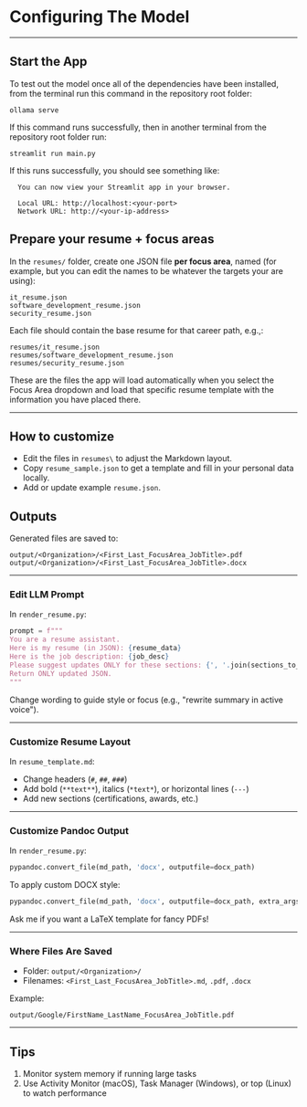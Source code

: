 # Configuring The Model
---

## Start the App
To test out the model once all of the dependencies have been installed, from the terminal run this command in the repository root folder:
```
ollama serve
```
If this command runs successfully, then in another terminal from the repository root folder run:
```
streamlit run main.py
```
If this runs successfully, you should see something like:
```
  You can now view your Streamlit app in your browser.

  Local URL: http://localhost:<your-port>
  Network URL: http://<your-ip-address>
```

## Prepare your resume + focus areas

In the `resumes/` folder, create one JSON file **per focus area**, named (for example, but you can edit the names to be whatever the targets your are using):
```
it_resume.json
software_development_resume.json
security_resume.json
```

Each file should contain the base resume for that career path, e.g.,:

```
resumes/it_resume.json
resumes/software_development_resume.json
resumes/security_resume.json
```

These are the files the app will load automatically when you select the Focus Area dropdown and load that specific resume template with the information you have placed there.

---

## How to customize
- Edit the files in `resumes\` to adjust the Markdown layout.
- Copy `resume_sample.json` to get a template and fill in your personal data locally.
- Add or update example `resume.json`.

## Outputs
Generated files are saved to:
```
output/<Organization>/<First_Last_FocusArea_JobTitle>.pdf
output/<Organization>/<First_Last_FocusArea_JobTitle>.docx
```

---

### Edit LLM Prompt
In `render_resume.py`:

```python
prompt = f"""
You are a resume assistant.
Here is my resume (in JSON): {resume_data}
Here is the job description: {job_desc}
Please suggest updates ONLY for these sections: {', '.join(sections_to_update)}.
Return ONLY updated JSON.
"""
```
Change wording to guide style or focus (e.g., "rewrite summary in active voice").

---

### Customize Resume Layout
In `resume_template.md`:
- Change headers (`#`, `##`, `###`)
- Add bold (`**text**`), italics (`*text*`), or horizontal lines (`---`)
- Add new sections (certifications, awards, etc.)

---

### Customize Pandoc Output
In `render_resume.py`:
```python
pypandoc.convert_file(md_path, 'docx', outputfile=docx_path)
```
To apply custom DOCX style:
```python
pypandoc.convert_file(md_path, 'docx', outputfile=docx_path, extra_args=['--reference-doc=custom-style.docx'])
```
Ask me if you want a LaTeX template for fancy PDFs!

---

### Where Files Are Saved
- Folder: `output/<Organization>/`
- Filenames: `<First_Last_FocusArea_JobTitle>.md`, `.pdf`, `.docx`

Example:
```
output/Google/FirstName_LastName_FocusArea_JobTitle.pdf
```

---

## Tips 
1. Monitor system memory if running large tasks  
3. Use Activity Monitor (macOS), Task Manager (Windows), or top (Linux) to watch performance